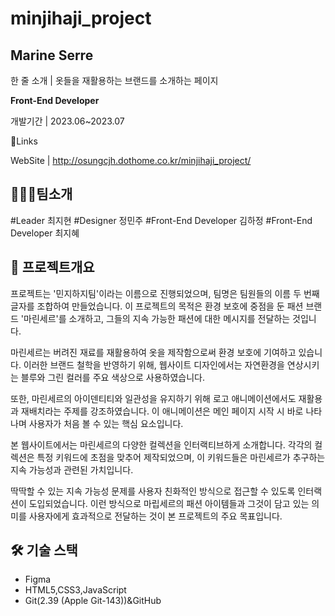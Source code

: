 # minjihaji_project

## Marine Serre

한 줄 소개 | 옷들을 재활용하는 브랜드를 소개하는 페이지


**Front-End Developer**

개발기간 | 2023.06~2023.07

🔗Links

WebSite |  http://osungcjh.dothome.co.kr/minjihaji_project/

## 💁🏻‍♀️팀소개
#Leader 
최지현
#Designer 
정민주
#Front-End Developer 
김하정
#Front-End Developer 
최지혜

## 📜 프로젝트개요

프로젝트는 '민지하지팀'이라는 이름으로 진행되었으며, 팀명은 팀원들의 이름 두 번째 글자를 조합하여 만들었습니다. 이 프로젝트의 목적은 환경 보호에 중점을 둔 패션 브랜드 '마린세르'를 소개하고, 그들의 지속 가능한 패션에 대한 메시지를 전달하는 것입니다.

마린세르는 버려진 재료를 재활용하여 옷을 제작함으로써 환경 보호에 기여하고 있습니다. 이러한 브랜드 철학을 반영하기 위해, 웹사이트 디자인에서는 자연환경을 연상시키는 블루와 그린 컬러를 주요 색상으로 사용하였습니다.

또한, 마린세르의 아이덴티티와 일관성을 유지하기 위해 로고 애니메이션에서도 재활용과 재배치라는 주제를 강조하였습니다. 이 애니메이션은 메인 페이지 시작 시 바로 나타나며 사용자가 처음 볼 수 있는 핵심 요소입니다.

본 웹사이트에서는 마린세르의 다양한 컬렉션을 인터랙티브하게 소개합니다. 각각의 컬렉션은 특정 키워드에 초점을 맞추어 제작되었으며, 이 키워드들은 마린세르가 추구하는 지속 가능성과 관련된 가치입니다.

딱딱할 수 있는 지속 가능성 문제를 사용자 친화적인 방식으로 접근할 수 있도록 인터랙션이 도입되었습니다. 이런 방식으로 마립세르의 패션 아이템들과 그것이 담고 있는 의미를 사용자에게 효과적으로 전달하는 것이 본 프로젝트의 주요 목표입니다.

## 🛠 기술 스택

- Figma
- HTML5,CSS3,JavaScript
- Git(2.39 (Apple Git-143))&GitHub
